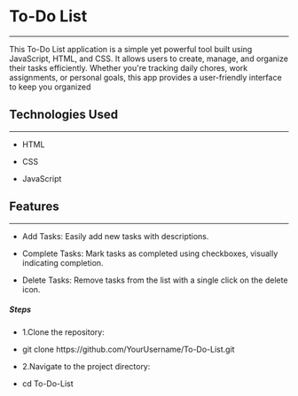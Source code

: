 <h1>To-Do List</h1>
<hr><p>This To-Do List application is a simple yet powerful tool built using JavaScript, HTML, and CSS. It allows users to create, manage, and organize their tasks efficiently. Whether you're tracking daily chores, work assignments, or personal goals, this app provides a user-friendly interface to keep you organized</p><h2>Technologies Used</h2>
<hr><ul>
<li>HTML</li>
</ul><ul>
<li>CSS</li>
</ul><ul>
<li>JavaScript</li>
</ul><h2>Features</h2>
<hr><ul>
<li>Add Tasks: Easily add new tasks with descriptions.</li>
</ul><ul>
<li>Complete Tasks: Mark tasks as completed using checkboxes, visually indicating completion.</li>
</ul><ul>
<li>Delete Tasks: Remove tasks from the list with a single click on the delete icon.</li>
</ul><h5>Steps</h5><ul>
<li>1.Clone the repository:</li>
</ul><ul>
<li>git clone https://github.com/YourUsername/To-Do-List.git</li>
</ul><ul>
<li>2.Navigate to the project directory:</li>
</ul><ul>
<li>cd To-Do-List</li>
</ul>